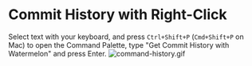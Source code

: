# Commit History with Right-Click

Select text with your keyboard, and press `Ctrl+Shift+P` (`Cmd+Shift+P` on Mac) to open the Command Palette, type "Get Commit History with Watermelon" and press Enter.
![command-history.gif](./command-history.gif)
